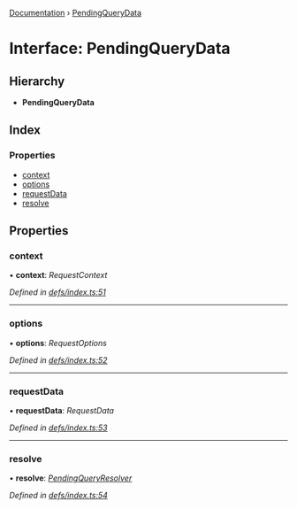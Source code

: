[Documentation](../README.md) › [PendingQueryData](pendingquerydata.md)

# Interface: PendingQueryData

## Hierarchy

* **PendingQueryData**

## Index

### Properties

* [context](pendingquerydata.md#context)
* [options](pendingquerydata.md#options)
* [requestData](pendingquerydata.md#requestdata)
* [resolve](pendingquerydata.md#resolve)

## Properties

###  context

• **context**: *RequestContext*

*Defined in [defs/index.ts:51](https://github.com/badbatch/graphql-box/blob/c1bd2514/packages/client/src/defs/index.ts#L51)*

___

###  options

• **options**: *RequestOptions*

*Defined in [defs/index.ts:52](https://github.com/badbatch/graphql-box/blob/c1bd2514/packages/client/src/defs/index.ts#L52)*

___

###  requestData

• **requestData**: *RequestData*

*Defined in [defs/index.ts:53](https://github.com/badbatch/graphql-box/blob/c1bd2514/packages/client/src/defs/index.ts#L53)*

___

###  resolve

• **resolve**: *[PendingQueryResolver](../README.md#pendingqueryresolver)*

*Defined in [defs/index.ts:54](https://github.com/badbatch/graphql-box/blob/c1bd2514/packages/client/src/defs/index.ts#L54)*
